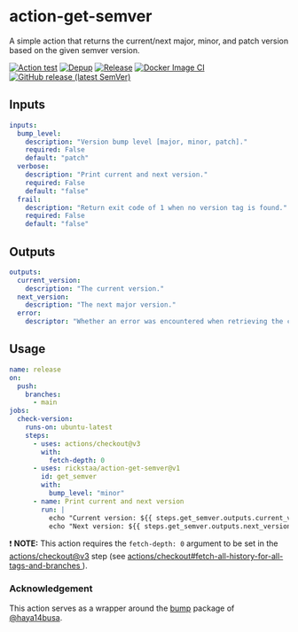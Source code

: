 # action-get-semver

A simple action that returns the current/next major, minor, and patch version based on the given semver
version.

[![Action test](https://github.com/rickstaa/action-get-semver/workflows/Action%20test/badge.svg)](https://github.com/rickstaa/action-get-semver/actions?query=workflow%3A%22Action+test%22)
[![Depup](https://github.com/rickstaa/action-get-semver/workflows/Depup/badge.svg)](https://github.com/rickstaa/action-get-semver/actions?query=workflow%3ADepup)
[![Release](https://github.com/rickstaa/action-get-semver/workflows/Release/badge.svg)](https://github.com/rickstaa/action-get-semver/actions?query=workflow%3ARelease)
[![Docker Image CI](https://github.com/rickstaa/action-get-semver/workflows/Docker%20Image%20CI/badge.svg)](https://github.com/rickstaa/action-get-semver/actions?query=workflow%3A%22Docker+Image+CI%22)
[![GitHub release (latest SemVer)](https://img.shields.io/github/v/release/rickstaa/action-get-semver?logo=github&sort=semver)](https://github.com/rickstaa/action-get-semver/releases)

## Inputs

```yaml
inputs:
  bump_level:
    description: "Version bump level [major, minor, patch]."
    required: False
    default: "patch"
  verbose:
    description: "Print current and next version."
    required: False
    default: "false"
  frail:
    description: "Return exit code of 1 when no version tag is found."
    required: False
    default: "false"
```

## Outputs

```yaml
outputs:
  current_version:
    description: "The current version."
  next_version:
    description: "The next major version."
  error:
    descriptor: "Whether an error was encountered when retrieving the current semver."
```

## Usage

```yaml
name: release
on:
  push:
    branches:
      - main
jobs:
  check-version:
    runs-on: ubuntu-latest
    steps:
      - uses: actions/checkout@v3
        with:
          fetch-depth: 0
      - uses: rickstaa/action-get-semver@v1
        id: get_semver
        with:
          bump_level: "minor"
      - name: Print current and next version
        run: |
          echo "Current version: ${{ steps.get_semver.outputs.current_version  }}"
          echo "Next version: ${{ steps.get_semver.outputs.next_version }}"
```

❗ **NOTE:** This action requires the `fetch-depth: 0` argument to be set in the [actions/checkout@v3](https://github.com/actions/checkout) step (see [actions/checkout#fetch-all-history-for-all-tags-and-branches
](https://github.com/actions/checkout#fetch-all-history-for-all-tags-and-branches)).

### Acknowledgement

This action serves as a wrapper around the [bump](https://github.com/haya14busa/bump) package of [@haya14busa](https://github.com/haya14busa/bump/commits?author=haya14busa).
